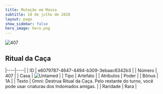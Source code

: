 ```yaml
---
title: Mutação em Massa
subtitle: 10 de julho de 2020
layout: page
show_sidebar: false
hero_image: hero.png
---
```


![407](https://cdn.keyforgegame.com/media/card_front/pt/479_407_MWRP2VMRJ7R7_pt.png)

## Ritual da Caça

|----|----|
| ID | e6079787-4647-4494-b309-3ebaac6342b3 |
| Número | 407 |
| Casa | ![Untamed](https://archonarcana.com/images/thumb/b/bd/Untamed.png/22px-Untamed.png "Indomados") |
| Tipo | Artefato |
| Atributos | Poder |
| Bônus | 1A |
| Texto | Omni: Destrua Ritual da Caça.  Pelo restante do turno, você pode  usar criaturas dos Indomados amigas. |
| Raridade | Rara |
